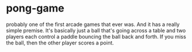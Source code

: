 # pong-game
 probably one of the first arcade games that ever was.  And it has a really simple premise. It's basically just a ball  that's going across a table and two players each control a paddle  bouncing the ball back and forth. If you miss the ball,  then the other player scores a point.
